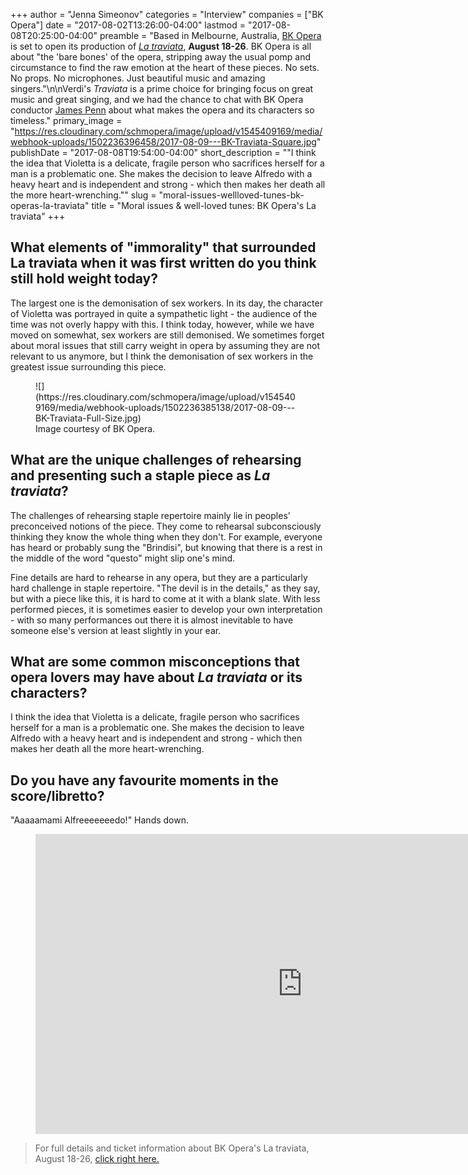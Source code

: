 +++
author = "Jenna Simeonov"
categories = "Interview"
companies = ["BK Opera"]
date = "2017-08-02T13:26:00-04:00"
lastmod = "2017-08-08T20:25:00-04:00"
preamble = "Based in Melbourne, Australia, [BK Opera](/scene/companies/bk-opera/) is set to open its production of [*La traviata*](https://www.bkopera.com.au/la-traviata-2017), **August 18-26**. BK Opera is all about \"the 'bare bones' of the opera, stripping away the usual pomp and circumstance to find the raw emotion at the heart of these pieces. No sets. No props. No microphones. Just beautiful music and amazing singers.\"\n\nVerdi's *Traviata* is a prime choice for bringing focus on great music and great singing, and we had the chance to chat with BK Opera conductor [James Penn](https://www.bkopera.com.au/james-penn) about what makes the opera and its characters so timeless."
primary_image = "https://res.cloudinary.com/schmopera/image/upload/v1545409169/media/webhook-uploads/1502236396458/2017-08-09---BK-Traviata-Square.jpg"
publishDate = "2017-08-08T19:54:00-04:00"
short_description = "&quot;I think the idea that Violetta is a delicate, fragile person who sacrifices herself for a man is a problematic one. She makes the decision to leave Alfredo with a heavy heart and is independent and strong - which then makes her death all the more heart-wrenching.&quot;"
slug = "moral-issues-wellloved-tunes-bk-operas-la-traviata"
title = "Moral issues &amp; well-loved tunes: BK Opera&#039;s La traviata"
+++

## What elements of "immorality" that surrounded La traviata when it was first written do you think still hold weight today?

The largest one is the demonisation of sex workers. In its day, the character of Violetta was portrayed in quite a sympathetic light - the audience of the time was not overly happy with this. I think today, however, while we have moved on somewhat, sex workers are still demonised. We sometimes forget about moral issues that still carry weight in opera by assuming they are not relevant to us anymore, but I think the demonisation of sex workers in the greatest issue surrounding this piece.

<figure data-type="image">
![](https://res.cloudinary.com/schmopera/image/upload/v1545409169/media/webhook-uploads/1502236385138/2017-08-09---BK-Traviata-Full-Size.jpg)
<figcaption>Image courtesy of BK Opera.</figcaption>
</figure>

## What are the unique challenges of rehearsing and presenting such a staple piece as *La traviata*?

The challenges of rehearsing staple repertoire mainly lie in peoples' preconceived notions of the piece. They come to rehearsal subconsciously thinking they know the whole thing when they don't. For example, everyone has heard or probably sung the "Brindisi", but knowing that there is a rest in the middle of the word "questo" might slip one's mind. 

Fine details are hard to rehearse in any opera, but they are a particularly hard challenge in staple repertoire. "The devil is in the details," as they say, but with a piece like this, it is hard to come at it with a blank slate. With less performed pieces, it is sometimes easier to develop your own interpretation - with so many performances out there it is almost inevitable to have someone else's version at least slightly in your ear.

## What are some common misconceptions that opera lovers may have about *La traviata* or its characters?

I think the idea that Violetta is a delicate, fragile person who sacrifices herself for a man is a problematic one. She makes the decision to leave Alfredo with a heavy heart and is independent and strong - which then makes her death all the more heart-wrenching.

## Do you have any favourite moments in the score/libretto?

"Aaaaamami Alfreeeeeeedo!" Hands down.

<figure data-type="video">
<iframe width="854" height="480" src="https://www.youtube.com/embed/HGZXlplh4vI" frameborder="0" allowfullscreen></iframe>
</figure>

>For full details and ticket information about BK Opera's La traviata, August 18-26, [click right here.](https://www.bkopera.com.au/la-traviata-2017)
